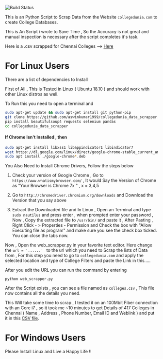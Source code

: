![Build Status](https://travis-ci.org/aswinkumar1999/collegedunia_data_scrapper.svg?branch=master)

This is an Python Script to Scrap Data from the Website `collegedunia.com` to create College Databases.

This is An Script i wrote to Save Time  , So the Accuracy is not great and manual inspection is necessary after the script completes it's task.

Here is a .csv scrapped for Chennai Colleges --> [Here](https://github.com/aswinkumar1999/collegedunia_data_scrapper/blob/master/colleges_chennai.csv)

# For Linux Users 

There are a list of dependencies to Install 

First of All , This is Tested in Linux ( Ubuntu 18.10 ) and should work with other Linux distros as well. 

To Run this you need to open a terminal and 

```bash
sudo apt-get update && sudo apt-get install git python-pip
git clone https://github.com/aswinkumar1999/collegedunia_data_scrapper.git
pip install beautifulsoup4 requests selenium pandas
cd collegedunia_data_scrapper
```


#### If Chrome Isn't Installed , then 

```bash
sudo apt-get install libxss1 libappindicator1 libindicator7
wget https://dl.google.com/linux/direct/google-chrome-stable_current_amd64.deb
sudo apt install ./google-chrome*.deb
```

You Also Need to Install Chrome Drivers, Follow the steps below 

1. Check your version of Google Chrome , Go to `https://www.whatismybrowser.com/` , It would Say the Version of Chrome as "Your Browser is Chrome 7x " , x = 3,4,5 

2. Go to `http://chromedriver.chromium.org/downloads` and Download the Version that you say above

3. Extract the Downloaded file and In Linux , Open an Terminal and type `sudo nautilus` and press enter , when prompted enter your password , Now , Copy the extracted file to `/usr/bin/` and paste it , After Pasting , Right Click - > Properties - Permission  and Check the box with "Allow Executing file as program" and make sure you see the check box ticked. You can close the tabs now.

Now , Open the web_scrapper.py in your favorite text editor.
Here change the `url = '......' `  to the url which you need to Scrap the lists of Data from , For this step you need to go to `collegedunia.com` and apply the selected location and type of College Filters and paste the Link in this..... 

After you edit the URL you can run the command by entering 

```
python web_scrapper.py
``` 

After the Script exists , you can see a file named as `colleges.csv` , This file now contains all the details you need.

This Will take some time to scrap , I tested it on an 100Mbit Fiber connection with an Core i7 , so it took me ~10 minutes to get Details of 417 Colleges in Chennai ( Name , Address , Phone Number, Email ID and Weblink ) and put it in this [CSV file](https://github.com/aswinkumar1999/collegedunia_data_scrapper/blob/master/colleges_chennai.csv).

# For Windows Users

Please Install Linux and Live a Happy Life !!
